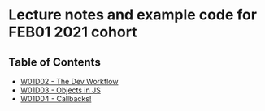 # Lecture notes and example code for FEB01 2021 cohort

## Table of Contents

* [W01D02 - The Dev Workflow](/w01d02)
* [W01D03 - Objects in JS](/w01d03)
* [W01D04 - Callbacks!](/w01d04)
